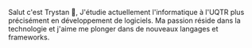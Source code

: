 Salut c'est Trystan 👋, 
J'étudie actuellement l'informatique à l'UQTR plus précisément en développement de logiciels. Ma passion réside dans la technologie et j'aime me plonger dans de nouveaux langages et frameworks.






